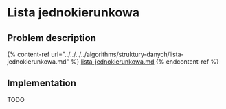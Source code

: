 # Lista jednokierunkowa

## Problem description

{% content-ref url="../../../../algorithms/struktury-danych/lista-jednokierunkowa.md" %}
[lista-jednokierunkowa.md](../../../../algorithms/struktury-danych/lista-jednokierunkowa.md)
{% endcontent-ref %}

## Implementation

TODO

